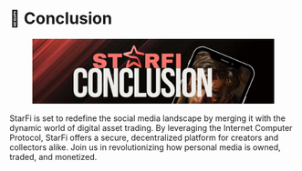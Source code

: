 # 🏁 Conclusion

<figure><img src="../.gitbook/assets/10.png" alt=""><figcaption></figcaption></figure>

StarFi is set to redefine the social media landscape by merging it with the dynamic world of digital asset trading. By leveraging the Internet Computer Protocol, StarFi offers a secure, decentralized platform for creators and collectors alike. Join us in revolutionizing how personal media is owned, traded, and monetized.

